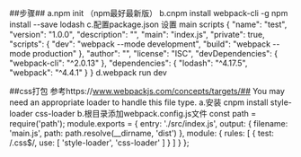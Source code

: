 ##步骤##
a.npm init （npm最好最新版）
b.cnpm install webpack-cli -g    npm install --save lodash
c.配置package.json
设置 main scripts
{
  "name": "test",
  "version": "1.0.0",
  "description": "",
  "main": "index.js",
  "private": true,
  "scripts": {
    "dev": "webpack --mode development",
    "build": "webpack --mode production"
  },
  "author": "",
  "license": "ISC",
  "devDependencies": {
    "webpack-cli": "^2.0.13"
  },
  "dependencies": {
    "lodash": "^4.17.5",
    "webpack": "^4.4.1"
  }
}
d.webpack run dev

##css打包 参考https://www.webpackjs.com/concepts/targets/##
You may need an appropriate loader to handle this file type.
a.安装 cnpm install style-loader css-loader
b.根目录添加webpack.config.js文件
const path = require('path');
module.exports = {
  entry: './src/index.js',
  output: {
    filename: 'main.js',
    path: path.resolve(__dirname, 'dist')
  },
  module: {
   rules: [
      {
       test: /\.css$/,
        use: [
         'style-loader',
           'css-loader'
        ]
     }
    ]
  }
};
